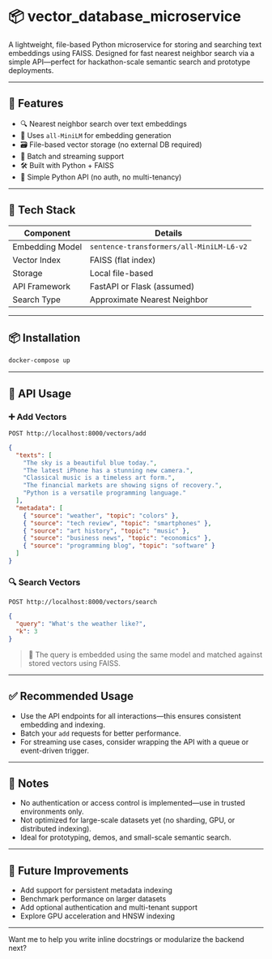 # 📦 vector_database_microservice

A lightweight, file-based Python microservice for storing and searching text embeddings using FAISS. Designed for fast nearest neighbor search via a simple API—perfect for hackathon-scale semantic search and prototype deployments.

---

## 🚀 Features

- 🔍 Nearest neighbor search over text embeddings
- 🧠 Uses `all-MiniLM` for embedding generation
- 🗃️ File-based vector storage (no external DB required)
- 🧵 Batch and streaming support
- 🛠️ Built with Python + FAISS
- 📡 Simple Python API (no auth, no multi-tenancy)

---

## 🧰 Tech Stack

| Component        | Details                          |
|------------------|----------------------------------|
| Embedding Model  | `sentence-transformers/all-MiniLM-L6-v2` |
| Vector Index     | FAISS (flat index)               |
| Storage          | Local file-based                 |
| API Framework    | FastAPI or Flask (assumed)       |
| Search Type      | Approximate Nearest Neighbor     |

---

## 📦 Installation

```bash
docker-compose up
```

---

## 🔌 API Usage

### ➕ Add Vectors

`POST http://localhost:8000/vectors/add`

```json
{
  "texts": [
    "The sky is a beautiful blue today.",
    "The latest iPhone has a stunning new camera.",
    "Classical music is a timeless art form.",
    "The financial markets are showing signs of recovery.",
    "Python is a versatile programming language."
  ],
  "metadata": [
    { "source": "weather", "topic": "colors" },
    { "source": "tech review", "topic": "smartphones" },
    { "source": "art history", "topic": "music" },
    { "source": "business news", "topic": "economics" },
    { "source": "programming blog", "topic": "software" }
  ]
}
```

### 🔍 Search Vectors

`POST http://localhost:8000/vectors/search`

```json
{
  "query": "What's the weather like?",
  "k": 3
}
```

> 🧠 The query is embedded using the same model and matched against stored vectors using FAISS.

---

## ✅ Recommended Usage

- Use the API endpoints for all interactions—this ensures consistent embedding and indexing.
- Batch your `add` requests for better performance.
- For streaming use cases, consider wrapping the API with a queue or event-driven trigger.

---

## 📌 Notes

- No authentication or access control is implemented—use in trusted environments only.
- Not optimized for large-scale datasets yet (no sharding, GPU, or distributed indexing).
- Ideal for prototyping, demos, and small-scale semantic search.

---

## 🧪 Future Improvements

- Add support for persistent metadata indexing
- Benchmark performance on larger datasets
- Add optional authentication and multi-tenant support
- Explore GPU acceleration and HNSW indexing

---

Want me to help you write inline docstrings or modularize the backend next?
